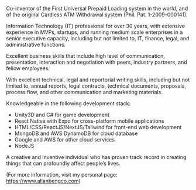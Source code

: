 Co-inventor of the First Universal Prepaid Loading system in the world, and of the original Cardless ATM Withdrawal system (Phil. Pat. 1-2009-000141).

Information Technology (IT) professional for over 30 years, with extensive experience in MVPs, startups, and running medium scale enterprises in a senior executive capacity, including but not limited to, IT, finance, legal, and administrative functions.

Excellent business skills that include high level of communication, presentation, interaction and negotiation with peers, industry partners, and fellow employees.

With excellent technical, legal and reportorial writing skills, including but not limited to, annual reports, legal contracts, technical documents, proposals, process flow, and other communication and marketing materials. 

Knowledgeable in the following development stack:

- Unity3D and C# for game development
- React Native with Expo for cross-platform mobile applications
- HTML/CSS/ReactJS/NextJS/Tailwind for front-end web development
- MongoDB and AWS DynamoDB for cloud database
- Google and AWS for other cloud services
- NodeJS

A creative and inventive individual who has proven track record in creating things that can profoundly affect people’s lives.

(For more information, visit my personal page: https://www.allanbengco.com)
